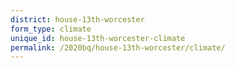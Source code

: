```yaml
---
district: house-13th-worcester
form_type: climate
unique_id: house-13th-worcester-climate
permalink: /2020bq/house-13th-worcester/climate/
---
```


